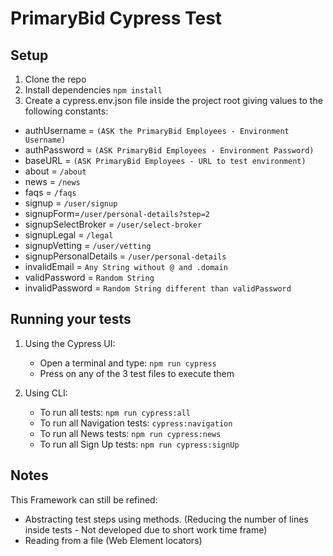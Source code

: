 # PrimaryBid Cypress Test



## Setup
1. Clone the repo
2. Install dependencies `npm install`
3. Create a cypress.env.json file inside the project root giving values to the following constants:
  * authUsername = `(ASK the PrimaryBid Employees - Environment Username)`
  * authPassword = `(ASK PrimaryBid Employees - Environment Password)`
  * baseURL = `(ASK PrimaryBid Employees - URL to test environment)`
  * about = `/about`
  * news = `/news`
  * faqs = `/faqs`
  * signup = `/user/signup`
  * signupForm=`/user/personal-details?step=2`
  * signupSelectBroker = `/user/select-broker`
  * signupLegal = `/legal`
  * signupVetting = `/user/vetting`
  * signupPersonalDetails = `/user/personal-details`
  * invalidEmail = `Any String without @ and .domain`
  * validPassword = `Random String`
  * invalidPassword = `Random String different than validPassword`
  
## Running your tests
1. Using the Cypress UI:
    - Open a terminal and type: `npm run cypress`
    - Press on any of the 3 test files to execute them

2. Using CLI:
    - To run all tests: `npm run cypress:all`
    - To run all Navigation tests: `cypress:navigation`
    - To run all News tests: `npm run cypress:news`
    - To run all Sign Up tests: `npm run cypress:signUp`

## Notes
This Framework can still be refined:
 - Abstracting test steps using methods. (Reducing the number of lines inside tests - Not developed due to short work time frame)
 - Reading from a file (Web Element locators)

